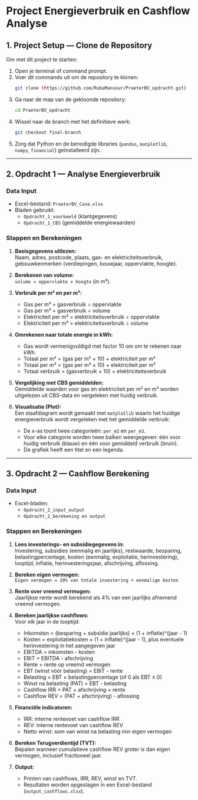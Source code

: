 #  Project Energieverbruik en Cashflow Analyse

## 1. Project Setup — Clone de Repository

Om met dit project te starten:

1. Open je terminal of command prompt.
2. Voer dit commando uit om de repository te klonen:
   ```bash
   git clone (https://github.com/RubaMansour/PraeterBV_opdracht.git)
   ```
3. Ga naar de map van de gekloonde repository:
   ```bash
   cd PraeterBV_opdracht
   ```
4. Wissel naar de branch met het definitieve werk:
   ```bash
   git checkout final-branch
   ```
5. Zorg dat Python en de benodigde libraries (`pandas`, `matplotlib`, `numpy_financial`) geïnstalleerd zijn.

---

## 2. Opdracht 1 — Analyse Energieverbruik

### Data Input

- Excel-bestand: `PraeterBV_Case.xlsx`
- Bladen gebruikt:  
  - `Opdracht_1_voorbeeld` (klantgegevens)  
  - `Opdracht_1_CBS` (gemiddelde energiewaarden)

### Stappen en Berekeningen

1. **Basisgegevens uitlezen:**  
   Naam, adres, postcode, plaats, gas- en elektriciteitsverbruik, gebouwkenmerken (verdiepingen, bouwjaar, oppervlakte, hoogte).

2. **Berekenen van volume:**  
   `volume = oppervlakte × hoogte` (in m³).

3. **Verbruik per m² en per m³:**  
   - Gas per m² = gasverbruik ÷ oppervlakte  
   - Gas per m³ = gasverbruik ÷ volume  
   - Elektriciteit per m² = elektriciteitsverbruik ÷ oppervlakte  
   - Elektriciteit per m³ = elektriciteitsverbruik ÷ volume

4. **Omrekenen naar totale energie in kWh:**  
   - Gas wordt vermenigvuldigd met factor 10 om om te rekenen naar kWh.  
   - Totaal per m² = (gas per m² × 10) + elektriciteit per m²  
   - Totaal per m³ = (gas per m³ × 10) + elektriciteit per m³  
   - Totaal verbruik = (gasverbruik × 10) + elektriciteitsverbruik

5. **Vergelijking met CBS gemiddelden:**  
   Gemiddelde waarden voor gas en elektriciteit per m² en m³ worden uitgelezen uit CBS-data en vergeleken met huidig verbruik.

6. **Visualisatie (Plot):**  
   Een staafdiagram wordt gemaakt met `matplotlib` waarin het huidige energieverbruik wordt vergeleken met het gemiddelde verbruik:  
   - De x-as toont twee categorieën: `per_m2` en `per_m3`.  
   - Voor elke categorie worden twee balken weergegeven: één voor huidig verbruik (blauw) en één voor gemiddeld verbruik (bruin).  
   - De grafiek heeft een titel en een legenda.

---

## 3. Opdracht 2 — Cashflow Berekening

### Data Input

- Excel-bladen:  
  - `Opdracht_2_input_output`  
  - `Opdracht_2_berekening en output`

### Stappen en Berekeningen

1. **Lees investerings- en subsidiegegevens in:**  
   Investering, subsidies (eenmalig en jaarlijks), restwaarde, besparing, belastingpercentage, kosten (eenmalig, exploitatie, herinvestering), looptijd, inflatie, herinvesteringsjaar, afschrijving, aflossing.

2. **Bereken eigen vermogen:**  
   `Eigen vermogen = 20% van totale investering + eenmalige kosten`

3. **Rente over vreemd vermogen:**  
   Jaarlijkse rente wordt berekend als 4% van een jaarlijks afnemend vreemd vermogen.

4. **Bereken jaarlijkse cashflows:**  
   Voor elk jaar in de looptijd:  
   - Inkomsten = (besparing + subsidie jaarlijks) × (1 + inflatie)^(jaar - 1)  
   - Kosten = exploitatiekosten × (1 + inflatie)^(jaar - 1), plus eventuele herinvestering in het aangegeven jaar  
   - EBITDA = inkomsten - kosten  
   - EBIT = EBITDA - afschrijving  
   - Rente = rente op vreemd vermogen  
   - EBT (winst vóór belasting) = EBIT - rente  
   - Belasting = EBT × belastingpercentage (of 0 als EBT ≤ 0)  
   - Winst na belasting (PAT) = EBT - belasting  
   - Cashflow IRR = PAT + afschrijving + rente  
   - Cashflow REV = (PAT + afschrijving) - aflossing

5. **Financiële indicatoren:**  
   - IRR: interne rentevoet van cashflow IRR  
   - REV: interne rentevoet van cashflow REV  
   - Netto winst: som van winst na belasting min eigen vermogen

6. **Bereken Terugverdientijd (TVT):**  
   Bepalen wanneer cumulatieve cashflow REV groter is dan eigen vermogen, inclusief fractioneel jaar.

7. **Output:**  
   - Printen van cashflows, IRR, REV, winst en TVT.  
   - Resultaten worden opgeslagen in een Excel-bestand (`output_cashflows.xlsx`).

